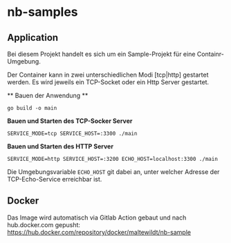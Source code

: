 # nb-samples

## Application
Bei diesem Projekt handelt es sich um ein Sample-Projekt für eine Containr-Umgebung.

Der Container kann in zwei unterschiedlichen Modi [tcp|http] gestartet werden. Es wird jeweils ein TCP-Socket oder ein Http Server gestartet.

** Bauen der Anwendung **
```
go build -o main 
```

**Bauen und Starten des TCP-Socker Server**
```
SERVICE_MODE=tcp SERVICE_HOST=:3300 ./main
```

**Bauen und Starten des HTTP Server**
```
SERVICE_MODE=http SERVICE_HOST=:3200 ECHO_HOST=localhost:3300 ./main
```

Die Umgebungsvariable `ECHO_HOST` git dabei an, unter welcher Adresse der TCP-Echo-Service erreichbar ist.

## Docker
Das Image wird automatisch via Gitlab Action gebaut und nach hub.docker.com gepusht:
https://hub.docker.com/repository/docker/maltewildt/nb-sample


